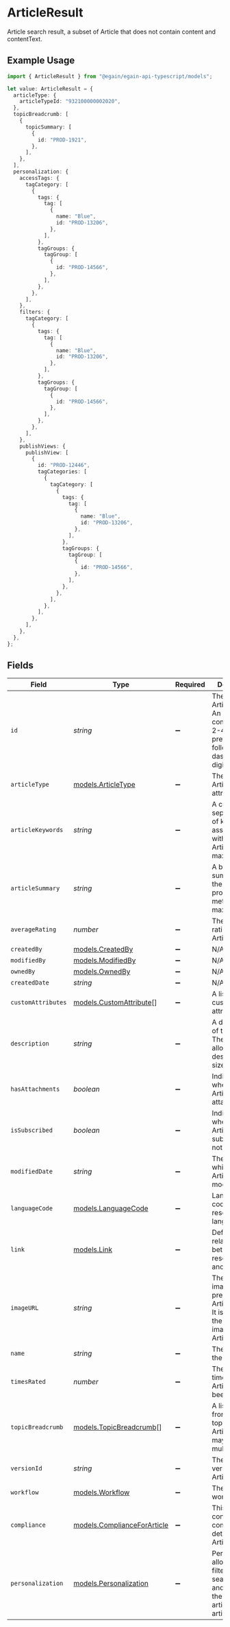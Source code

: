 # ArticleResult

Article search result, a subset of Article that does not contain content and contentText.

## Example Usage

```typescript
import { ArticleResult } from "@egain/egain-api-typescript/models";

let value: ArticleResult = {
  articleType: {
    articleTypeId: "932100000002020",
  },
  topicBreadcrumb: [
    {
      topicSummary: [
        {
          id: "PROD-1921",
        },
      ],
    },
  ],
  personalization: {
    accessTags: {
      tagCategory: [
        {
          tags: {
            tag: [
              {
                name: "Blue",
                id: "PROD-13206",
              },
            ],
          },
          tagGroups: {
            tagGroup: [
              {
                id: "PROD-14566",
              },
            ],
          },
        },
      ],
    },
    filters: {
      tagCategory: [
        {
          tags: {
            tag: [
              {
                name: "Blue",
                id: "PROD-13206",
              },
            ],
          },
          tagGroups: {
            tagGroup: [
              {
                id: "PROD-14566",
              },
            ],
          },
        },
      ],
    },
    publishViews: {
      publishView: [
        {
          id: "PROD-12446",
          tagCategories: [
            {
              tagCategory: [
                {
                  tags: {
                    tag: [
                      {
                        name: "Blue",
                        id: "PROD-13206",
                      },
                    ],
                  },
                  tagGroups: {
                    tagGroup: [
                      {
                        id: "PROD-14566",
                      },
                    ],
                  },
                },
              ],
            },
          ],
        },
      ],
    },
  },
};
```

## Fields

| Field                                                                                                            | Type                                                                                                             | Required                                                                                                         | Description                                                                                                      |
| ---------------------------------------------------------------------------------------------------------------- | ---------------------------------------------------------------------------------------------------------------- | ---------------------------------------------------------------------------------------------------------------- | ---------------------------------------------------------------------------------------------------------------- |
| `id`                                                                                                             | *string*                                                                                                         | :heavy_minus_sign:                                                                                               | The ID of the Article.<br>An Article ID is composed of a 2-4 letter prefix, followed by a dash and 4-15 digits.  |
| `articleType`                                                                                                    | [models.ArticleType](../models/articletype.md)                                                                   | :heavy_minus_sign:                                                                                               | The type of the Article and its attributes.                                                                      |
| `articleKeywords`                                                                                                | *string*                                                                                                         | :heavy_minus_sign:                                                                                               | A comma-separated list of keywords associated with this Article. 1 KB max size limit.                            |
| `articleSummary`                                                                                                 | *string*                                                                                                         | :heavy_minus_sign:                                                                                               | A brief summary of the Article, provided as metadata. 1 KB max size limit.                                       |
| `averageRating`                                                                                                  | *number*                                                                                                         | :heavy_minus_sign:                                                                                               | The average rating of the Article.                                                                               |
| `createdBy`                                                                                                      | [models.CreatedBy](../models/createdby.md)                                                                       | :heavy_minus_sign:                                                                                               | N/A                                                                                                              |
| `modifiedBy`                                                                                                     | [models.ModifiedBy](../models/modifiedby.md)                                                                     | :heavy_minus_sign:                                                                                               | N/A                                                                                                              |
| `ownedBy`                                                                                                        | [models.OwnedBy](../models/ownedby.md)                                                                           | :heavy_minus_sign:                                                                                               | N/A                                                                                                              |
| `createdDate`                                                                                                    | *string*                                                                                                         | :heavy_minus_sign:                                                                                               | N/A                                                                                                              |
| `customAttributes`                                                                                               | [models.CustomAttribute](../models/customattribute.md)[]                                                         | :heavy_minus_sign:                                                                                               | A list of custom attributes.                                                                                     |
| `description`                                                                                                    | *string*                                                                                                         | :heavy_minus_sign:                                                                                               | A description of the Article. The maximum allowed Article description size is 1 KB.                              |
| `hasAttachments`                                                                                                 | *boolean*                                                                                                        | :heavy_minus_sign:                                                                                               | Indicates whether the Article has any attachments.                                                               |
| `isSubscribed`                                                                                                   | *boolean*                                                                                                        | :heavy_minus_sign:                                                                                               | Indicates whether the Article is subscribed for notifications.                                                   |
| `modifiedDate`                                                                                                   | *string*                                                                                                         | :heavy_minus_sign:                                                                                               | The date on which the Article was last modified.                                                                 |
| `languageCode`                                                                                                   | [models.LanguageCode](../models/languagecode.md)                                                                 | :heavy_minus_sign:                                                                                               | Language code of the resource's language.                                                                        |
| `link`                                                                                                           | [models.Link](../models/link.md)                                                                                 | :heavy_minus_sign:                                                                                               | Defines the relationship between this resource and another object.                                               |
| `imageURL`                                                                                                       | *string*                                                                                                         | :heavy_minus_sign:                                                                                               | The URL of the image that is present in the Article version. It is used as the thumbnail image for the Article.  |
| `name`                                                                                                           | *string*                                                                                                         | :heavy_minus_sign:                                                                                               | The name of the Article.                                                                                         |
| `timesRated`                                                                                                     | *number*                                                                                                         | :heavy_minus_sign:                                                                                               | The number of times that this Article has been rated.                                                            |
| `topicBreadcrumb`                                                                                                | [models.TopicBreadcrumb](../models/topicbreadcrumb.md)[]                                                         | :heavy_minus_sign:                                                                                               | A list of topics from the root topic to this Article. There may be multiple paths.                               |
| `versionId`                                                                                                      | *string*                                                                                                         | :heavy_minus_sign:                                                                                               | The ID of this version of the Article.                                                                           |
| `workflow`                                                                                                       | [models.Workflow](../models/workflow.md)                                                                         | :heavy_minus_sign:                                                                                               | The Article's workflow.                                                                                          |
| `compliance`                                                                                                     | [models.ComplianceForArticle](../models/complianceforarticle.md)                                                 | :heavy_minus_sign:                                                                                               | This schema contains the compliance details for an Article.                                                      |
| `personalization`                                                                                                | [models.Personalization](../models/personalization.md)                                                           | :heavy_minus_sign:                                                                                               | Personalization allows the filtering of search results and controls the access to articles and article editions. |
